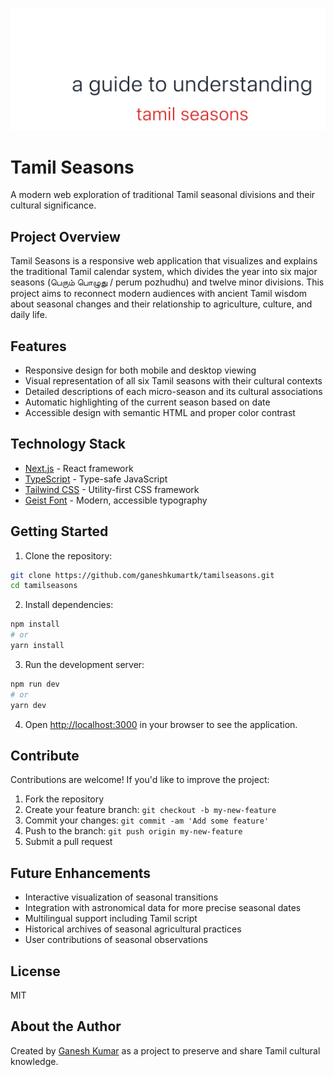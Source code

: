 ![Tamil Seasons - Traditional Tamil Calendar Visualization](public/card.png "Tamil Seasons Project Banner")

# Tamil Seasons

A modern web exploration of traditional Tamil seasonal divisions and their cultural significance.

## Project Overview

Tamil Seasons is a responsive web application that visualizes and explains the traditional Tamil calendar system, which divides the year into six major seasons (பெரும் பொழுது / perum pozhudhu) and twelve minor divisions. This project aims to reconnect modern audiences with ancient Tamil wisdom about seasonal changes and their relationship to agriculture, culture, and daily life.

## Features

- Responsive design for both mobile and desktop viewing
- Visual representation of all six Tamil seasons with their cultural contexts
- Detailed descriptions of each micro-season and its cultural associations
- Automatic highlighting of the current season based on date
- Accessible design with semantic HTML and proper color contrast

## Technology Stack

- [Next.js](https://nextjs.org/) - React framework
- [TypeScript](https://www.typescriptlang.org/) - Type-safe JavaScript
- [Tailwind CSS](https://tailwindcss.com/) - Utility-first CSS framework
- [Geist Font](https://vercel.com/font) - Modern, accessible typography

## Getting Started

1. Clone the repository:
```bash
git clone https://github.com/ganeshkumartk/tamilseasons.git
cd tamilseasons
```

2. Install dependencies:
```bash
npm install
# or
yarn install
```

3. Run the development server:
```bash
npm run dev
# or
yarn dev
```

4. Open [http://localhost:3000](http://localhost:3000) in your browser to see the application.

## Contribute

Contributions are welcome! If you'd like to improve the project:

1. Fork the repository
2. Create your feature branch: `git checkout -b my-new-feature`
3. Commit your changes: `git commit -am 'Add some feature'`
4. Push to the branch: `git push origin my-new-feature`
5. Submit a pull request

## Future Enhancements

- Interactive visualization of seasonal transitions
- Integration with astronomical data for more precise seasonal dates
- Multilingual support including Tamil script
- Historical archives of seasonal agricultural practices
- User contributions of seasonal observations

## License

MIT

## About the Author

Created by [Ganesh Kumar](https://gktk.us) as a project to preserve and share Tamil cultural knowledge.

